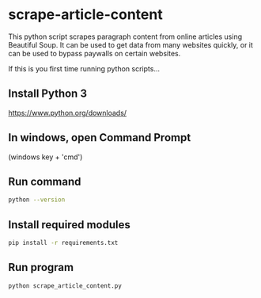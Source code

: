 # scrape-article-content
This python script scrapes paragraph content from online articles using Beautiful Soup.
It can be used to get data from many websites quickly, or it can be used to bypass paywalls on certain websites.

If this is you first time running python scripts...
## Install Python 3
https://www.python.org/downloads/
## In windows, open Command Prompt 
(windows key + 'cmd')
## Run command
```bash
python --version
```
## Install required modules
```bash
pip install -r requirements.txt
```
## Run program 
```bash
python scrape_article_content.py
```

